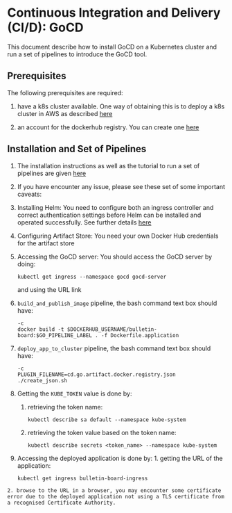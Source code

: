 # Continuous Integration and Delivery (CI/D): GoCD

This document describe how to install GoCD on a Kubernetes cluster and run a set of pipelines to introduce the GoCD tool.

## Prerequisites

The following prerequisites are required:

1. have a k8s cluster available. One way of obtaining this is to deploy a k8s cluster in AWS as described [here](kops_deploy_k8s_cluster.md)

2. an account for the dockerhub registry. You can create one [here](https://hub.docker.com)

## Installation and Set of Pipelines

1. The installation instructions as well as the tutorial to run a set of pipelines are given [here](https://docs.gocd.org/current/gocd_on_kubernetes/)

2. If you have encounter any issue, please see these set of some important caveats:

  1. Installing Helm: You need to configure both an ingress controller and correct authentication settings before Helm can be installed and operated successfully. See further details [here](https://docs.gocd.org/current/gocd_on_kubernetes/gocd_helm_chart/configure_cluster.html#option-3-configure-kops)

  2. Configuring Artifact Store: You need your own Docker Hub credentials for the artifact store

  3. Accessing the GoCD server: You should access the GoCD server by doing:
      ```
      kubectl get ingress --namespace gocd gocd-server
      ```
     and using the URL link

  4. `build_and_publish_image` pipeline, the bash command text box should have:
     ```
     -c
     docker build -t $DOCKERHUB_USERNAME/bulletin-board:$GO_PIPELINE_LABEL . -f Dockerfile.application
     ```

  5. `deploy_app_to_cluster` pipeline, the bash command text box should have:
     ```
     -c
     PLUGIN_FILENAME=cd.go.artifact.docker.registry.json ./create_json.sh
     ```

  6. Getting the `KUBE_TOKEN` value is done by:

     1. retrieving the token name:
        ```
        kubectl describe sa default --namespace kube-system
        ```

     2. retrieving the token value based on the token name:
        ```
        kubectl describe secrets <token_name> --namespace kube-system
        ```  

  7. Accessing the deployed application is done by:
    1. getting the URL of the application:
        ```
        kubectl get ingress bulletin-board-ingress
        ```

    2. browse to the URL in a browser, you may encounter some certificate error due to the deployed application not using a TLS certificate from a recognised Certificate Authority.

